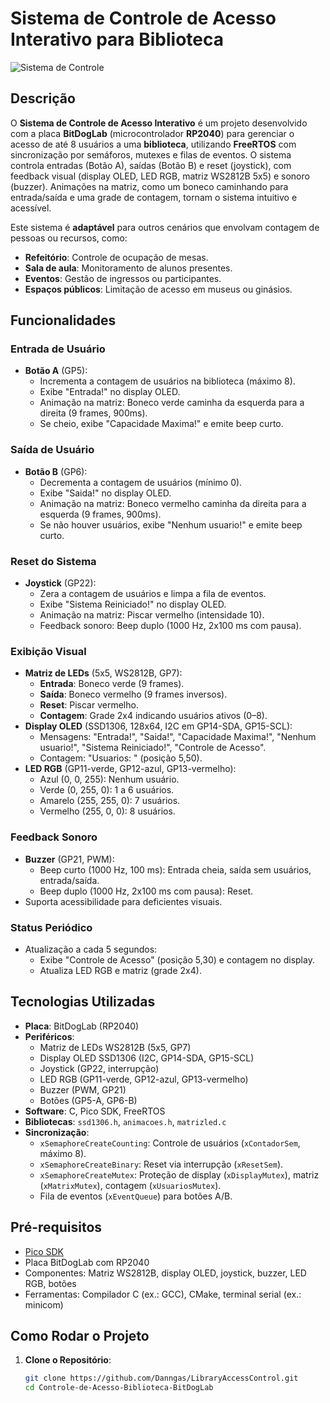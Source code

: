 # Sistema de Controle de Acesso Interativo para Biblioteca

![Sistema de Controle](system_image.png)

## Descrição

O **Sistema de Controle de Acesso Interativo** é um projeto desenvolvido com a placa **BitDogLab** (microcontrolador **RP2040**) para gerenciar o acesso de até 8 usuários a uma **biblioteca**, utilizando **FreeRTOS** com sincronização por semáforos, mutexes e filas de eventos. O sistema controla entradas (Botão A), saídas (Botão B) e reset (joystick), com feedback visual (display OLED, LED RGB, matriz WS2812B 5x5) e sonoro (buzzer). Animações na matriz, como um boneco caminhando para entrada/saída e uma grade de contagem, tornam o sistema intuitivo e acessível.

Este sistema é **adaptável** para outros cenários que envolvam contagem de pessoas ou recursos, como:
- **Refeitório**: Controle de ocupação de mesas.
- **Sala de aula**: Monitoramento de alunos presentes.
- **Eventos**: Gestão de ingressos ou participantes.
- **Espaços públicos**: Limitação de acesso em museus ou ginásios.

## Funcionalidades

### Entrada de Usuário
- **Botão A** (GP5):
  - Incrementa a contagem de usuários na biblioteca (máximo 8).
  - Exibe "Entrada!" no display OLED.
  - Animação na matriz: Boneco verde caminha da esquerda para a direita (9 frames, 900ms).
  - Se cheio, exibe "Capacidade Maxima!" e emite beep curto.

### Saída de Usuário
- **Botão B** (GP6):
  - Decrementa a contagem de usuários (mínimo 0).
  - Exibe "Saida!" no display OLED.
  - Animação na matriz: Boneco vermelho caminha da direita para a esquerda (9 frames, 900ms).
  - Se não houver usuários, exibe "Nenhum usuario!" e emite beep curto.

### Reset do Sistema
- **Joystick** (GP22):
  - Zera a contagem de usuários e limpa a fila de eventos.
  - Exibe "Sistema Reiniciado!" no display OLED.
  - Animação na matriz: Piscar vermelho (intensidade 10).
  - Feedback sonoro: Beep duplo (1000 Hz, 2x100 ms com pausa).

### Exibição Visual
- **Matriz de LEDs** (5x5, WS2812B, GP7):
  - **Entrada**: Boneco verde (9 frames).
  - **Saída**: Boneco vermelho (9 frames inversos).
  - **Reset**: Piscar vermelho.
  - **Contagem**: Grade 2x4 indicando usuários ativos (0–8).
- **Display OLED** (SSD1306, 128x64, I2C em GP14-SDA, GP15-SCL):
  - Mensagens: "Entrada!", "Saida!", "Capacidade Maxima!", "Nenhum usuario!", "Sistema Reiniciado!", "Controle de Acesso".
  - Contagem: "Usuarios: <N>" (posição 5,50).
- **LED RGB** (GP11-verde, GP12-azul, GP13-vermelho):
  - Azul (0, 0, 255): Nenhum usuário.
  - Verde (0, 255, 0): 1 a 6 usuários.
  - Amarelo (255, 255, 0): 7 usuários.
  - Vermelho (255, 0, 0): 8 usuários.

### Feedback Sonoro
- **Buzzer** (GP21, PWM):
  - Beep curto (1000 Hz, 100 ms): Entrada cheia, saída sem usuários, entrada/saída.
  - Beep duplo (1000 Hz, 2x100 ms com pausa): Reset.
- Suporta acessibilidade para deficientes visuais.

### Status Periódico
- Atualização a cada 5 segundos:
  - Exibe "Controle de Acesso" (posição 5,30) e contagem no display.
  - Atualiza LED RGB e matriz (grade 2x4).

## Tecnologias Utilizadas

- **Placa**: BitDogLab (RP2040)
- **Periféricos**:
  - Matriz de LEDs WS2812B (5x5, GP7)
  - Display OLED SSD1306 (I2C, GP14-SDA, GP15-SCL)
  - Joystick (GP22, interrupção)
  - LED RGB (GP11-verde, GP12-azul, GP13-vermelho)
  - Buzzer (PWM, GP21)
  - Botões (GP5-A, GP6-B)
- **Software**: C, Pico SDK, FreeRTOS
- **Bibliotecas**: `ssd1306.h`, `animacoes.h`, `matrizled.c`
- **Sincronização**:
  - `xSemaphoreCreateCounting`: Controle de usuários (`xContadorSem`, máximo 8).
  - `xSemaphoreCreateBinary`: Reset via interrupção (`xResetSem`).
  - `xSemaphoreCreateMutex`: Proteção de display (`xDisplayMutex`), matriz (`xMatrixMutex`), contagem (`xUsuariosMutex`).
  - Fila de eventos (`xEventQueue`) para botões A/B.

## Pré-requisitos

- [Pico SDK](https://github.com/raspberrypi/pico-sdk)
- Placa BitDogLab com RP2040
- Componentes: Matriz WS2812B, display OLED, joystick, buzzer, LED RGB, botões
- Ferramentas: Compilador C (ex.: GCC), CMake, terminal serial (ex.: minicom)

## Como Rodar o Projeto

1. **Clone o Repositório**:
   ```bash
   git clone https://github.com/Danngas/LibraryAccessControl.git
   cd Controle-de-Acesso-Biblioteca-BitDogLab

